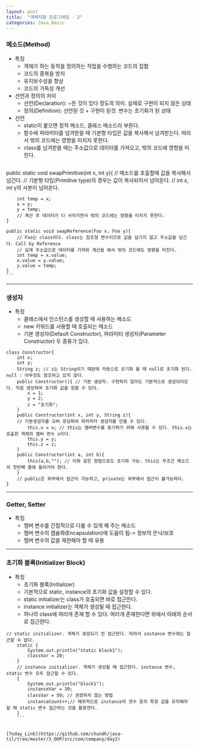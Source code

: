 ```yaml
---
layout: post
title:  "객체지향 프로그래밍 - 2"
categories: Java_Basic
---
```


### 메소드(Method)
- 특징
   * 객체가 하는 동작을 정의하는 작업을 수행하는 코드의 집합
   * 코드의 중복을 방지
   * 유지보수성을 향상
   * 코드의 가독성 개선
- 선언과 정의의 차이
   * 선언(Declaration): ~한 것이 있다 정도의 의미. 실제로 구현이 되지 않은 상태
   * 정의(Definition): 선언된 것 + 구현이 된것. 변수는 초기화가 된 상태
- 선언
   * static이 붙으면 정적 메소드, 클래스 메소드라 부른다.
   * 함수에 파라미터를 넘겨받을 때 기본형 타입은 값을 복사해서 넘겨받는다. 따라서 밖의 코드에는 영향을 미치지 못한다.
   * class를 넘겨받을 때는 주소값으로 데이터를 가져오고, 밖의 코드에 영향을 미친다.
	```
public static void swapPrimitive(int x, int y){
        // 메소드를 호출할때 값을 복사해서 넘긴다.
        // 기본형 타입(Primitive type)의 경우는 값이 복사되어서 넘어온다.
        // int x, int y의 사본이 넘어온다.

        int temp = x;
        x = y;
        y = temp;
        // 계산 후 데이터가 다 사라지면서 밖의 코드에는 영향을 미치지 못한다.
    }

    public static void swapReference(Foo x, Foo y){
        // Foo는 class이다. class는 참조형 변수이므로 값을 넘기지 않고 주소값을 넘긴다. Call by Reference
        // 실제 주소값으로 데이터를 가져와 계산을 해서 밖의 코드에도 영향을 미친다.
        int temp = x.value;
        x.value = y.value;
        y.value = temp;
    }
    ```

- - -

### 생성자
- 특징
   * 클래스에서 인스턴스를 생성할 때 사용하는 메소드
   * new 키워드를 사용할 때 호출되는 메소드
   * 기본 생성자(Default Constructor), 파라미터 생성자(Parameter Constructor) 두 종류가 있다.
```
class Constructor{
    int x;
    int y;
    String z; // z는 String이기 때문에 자동으로 초기화 될 때 null로 초기화 된다. null : 아무것도 참조하고 있지 않다.
    public Constructor(){ // 기본 생성자. 구현하지 않아도 기본적으로 생성되어있다. 직접 생성하여 초기화 값을 정할 수 있다.
        x = 1;
        y = 2;
        z = "초기화";
    }
    public Constructor(int x, int y, String z){
    // 기본생성자를 오버 로딩하여 파라미터 생성자를 만들 수 있다.
        this.x = x; // this는 멤버변수를 표기하기 위해 사용될 수 있다. this.x는 호출한 객체의 멤버 변수 x이다.
        this.y = y;
        this.z = z;
    }
    public Constructor(int a, int b){
        this(a,b,""); // 이와 같은 방법으로도 초기화 가능. this는 무조건 메소드의 첫번째 줄에 들어가야 한다.
    }
    // public은 외부에서 접근이 가능하고, private는 외부에서 접근이 불가능하다.
}
```
- - -
### Getter, Setter
- 특징
   * 멤버 변수를 간접적으로 다룰 수 있게 해 주는 메소드
   * 멤버 변수의 캡슐화(Encapsulation)에 도움이 됨-> 정보의 은닉/보호
   * 멤버 변수의 값을 제한해야 할 때 유용

- - -
### 초기화 블록(Initializer Block)
- 특징
   * 초기화 블록(Initializer)
   * 기본적으로 static, instance의 초기화 값을 설정할 수 있다.
   * static initializer는 class가 호출되면 바로 접근한다.
   * instance initializer는 객체가 생성될 때 접근한다.
   * 하나의 class에 여러개 존재 할 수 있다. 여러개 존재한다면 위에서 아래의 순서로 접근한다.
```
// static initializer. 객체가 생성되기 전 접근한다. 따라서 instance 변수에는 접근할 수 없다.
    static {
        System.out.println("static block1");
        classVar = 20;
    }
    // instance initializer. 객체가 생성될 때 접근한다. instance 변수, static 변수 모두 접근할 수 있다.
    {
        System.out.println("block1");
        instanceVar = 30;
        classVar = 50; // 권장하지 않는 방법
        instanceCount++;// 예외적으로 instance의 갯수 등의 특정 값을 유지해야 할 때 static 변수 접근하는 것을 활용한다.
    }
    ```
    
    
[Today_Link](https://github.com/chundh/java-til/tree/master/3_OOP/src/com/company/day2)